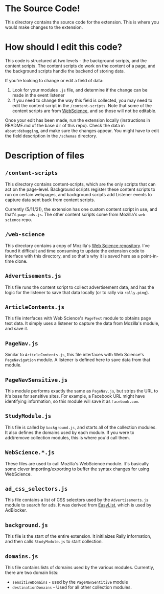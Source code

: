 # The Source Code!

This directory contains the source code for the extension.  This is where you would make changes to the extension.  

# How should I edit this code?

This code is structured at two levels - the background scripts, and the content scripts.  The content scripts do work on the content of a page, and the background scripts handle the backend of storing data.

If you're looking to change or edit a field of data:
  1. Look for your modules `.js` file, and determine if the change can be made in the event listener
  2. If you need to change the way this field is collected, you may need to edit the content script in the `/content-scripts`. Note that some of the content scripts are from [WebScience](https://github.com/mozilla-rally/web-science), and so those will not be editable.

Once your edit has been made, run the extension locally (instructions in README.md of the base dir of this repo).  Check the data in `about:debugging`, and make sure the changes appear.  You might have to edit the field description in the `/schemas` directory.

# Description of files

## `/content-scripts`

This directory contains content-scripts, which are the only scripts that can act on the page-level.  Background scripts register these content scripts to run on certain webpages, and background scripts add Listener events to capture data sent back from content scripts.

Currently (5/11/21), the extension has one custom content script in use, and that's `page-ads.js`.  The other content scripts come from Mozilla's `web-science` repo.

## `/web-science`

This directory contains a copy of Mozilla's [Web Science repository](https://github.com/mozilla-rally/web-science). I've found it difficult and time consuming to update the extension code to interface with this directory, and so that's why it is saved here as a point-in-time clone.

## `Advertisements.js`

This file runs the content script to collect advertisement data, and has the logic for the listener to save that data locally (or to rally via `rally.ping`).

## `ArticleContents.js`

This file interfaces with Web Science's `PageText` module to obtains page text data.  It simply uses a listener to capture the data from Mozilla's module, and save it.

## `PageNav.js`

Similar to `ArticleContents.js`,  this file interfaces with Web Science's `PageNavigation` module.  A listener is defined here to save data from that module.


## `PageNavSensitive.js`

This module performs exactly the same as `PageNav.js`, but strips the URL to it's base for sensitive sites.  For example, a Facebook URL might have identifying information, so this module will save it as `facebook.com`.

## `StudyModule.js`

This file is called by `background.js`, and starts all of the collection modules.  It also defines the domains used by each module.  If you were to add/remove collection modules, this is where you'd call them.

## `WebScience.*.js`

These files are used to call Mozilla's WebScience module.  It's basically some clever importing/exporting to buffer the syntax changes for using WebScience.

## `ad_css_selectors.js`

This file contains a list of CSS selectors used by the `Advertisements.js` module to search for ads.  It was derived from [EasyList](https://easylist.to/), which is used by AdBlocker.

## `background.js`

This file is the start of the entire extension. It initilaizes Rally information, and then calls `StudyModule.js` to start collection.

## `domains.js`

This file contains lists of domains used by the various modules.  Currently, there are two domain lists:

* `sensitiveDomains` - used by the `PageNavSentitive` module
* `destinationDomains` - Used for all other collection modules.


